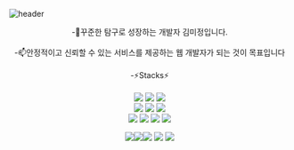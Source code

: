 
![header](https://capsule-render.vercel.app/api?type=shark&color=gradient&height=300&section=header&text=Hello%20I'm%20mijeong%20Kim&fontSize=60&animation=fadeIn)

<div style="text-align:center">
-🌱꾸준한 탐구로 성장하는 개발자 김미정입니다.
<br><br>
-📫안정적이고 신뢰할 수 있는 서비스를 제공하는 웹 개발자가 되는 것이 목표입니다
<br><br>
-⚡Stacks⚡<br><br>
<img src="https://img.shields.io/badge/html-E34F26?style=for-the-badge&logo=html5&logoColor=black">
<img src="https://img.shields.io/badge/CSS3-1572B6?style=for-the-badge&logo=CSS3&logoColor=black">
<img src="https://img.shields.io/badge/JavaScript-F7DF1E?style=for-the-badge&logo=JavaScript&logoColor=black">
<br>
<img src="https://img.shields.io/badge/Node.js-339933?style=for-the-badge&logo=Node.js&logoColor=black">
<img src="https://img.shields.io/badge/Express-000000?style=for-the-badge&logo=Express&logoColor=black">
<img src="https://img.shields.io/badge/Sequelize-52B0E7?style=for-the-badge&logo=Sequelize&logoColor=black">
<br>
<img src="https://img.shields.io/badge/Java-1572B6?style=for-the-badge&logo=Java&logoColor=black">
<img src="https://img.shields.io/badge/Spring Boot-6DB33F?style=for-the-badge&logo=Spring Boot&logoColor=black">
<img src="https://img.shields.io/badge/Socket.io-010101?style=for-the-badge&logo=Socket.io&logoColor=black">
<img src="https://img.shields.io/badge/Axios-5A29E4?style=for-the-badge&logo=Axios&logoColor=black">

<img src="https://img.shields.io/badge/React-61DAFB?style=for-the-badge&logo=React&logoColor=black"><img src="https://img.shields.io/badge/jQuery-0769AD?style=for-the-badge&logo=jQuery&logoColor=black"><img src="https://img.shields.io/badge/TypeScript-3178C6?style=for-the-badge&logo=TypeScript&logoColor=black">
<img src="https://img.shields.io/badge/MySQL-4479A1?style=for-the-badge&logo=MySQL&logoColor=black">
<img src="https://img.shields.io/badge/Amazon EC2-FF9900?style=for-the-badge&logo=Amazon EC2&logoColor=black">


</div>
<!--
**mijeongkim3/mijeongkim3** is a ✨ _special_ ✨ repository because its `README.md` (this file) appears on your GitHub profile.

Here are some ideas to get you started:

- 🔭 I’m currently working on ...
- 🌱 I’m currently learning ...
- 👯 I’m looking to collaborate on ...
- 🤔 I’m looking for help with ...
- 💬 Ask me about ...
- 📫 How to reach me: ...
- 😄 Pronouns: ...
- ⚡ Fun fact: ...
-->
